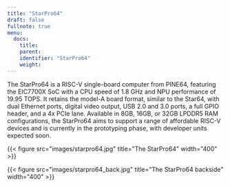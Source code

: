 ```yaml
---
title: "StarPro64"
draft: false
fullnote: true
menu:
  docs:
    title:
    parent:
    identifier: "StarPro64"
    weight:
---
```


The StarPro64 is a RISC-V single-board computer from PINE64, featuring the EIC7700X SoC with a CPU speed of 1.8 GHz and NPU performance of 19.95 TOPS. It retains the model-A board format, similar to the Star64, with dual Ethernet ports, digital video output, USB 2.0 and 3.0 ports, a full GPIO header, and a 4x PCIe lane. Available in 8GB, 16GB, or 32GB LPDDR5 RAM configurations, the StarPro64 aims to support a range of affordable RISC-V devices and is currently in the prototyping phase, with developer units expected soon.


{{< figure src="images/starpro64.jpg" title="The StarPro64" width="400" >}}

{{< figure src="images/starpro64_back.jpg" title="The StarPro64 backside" width="400" >}}